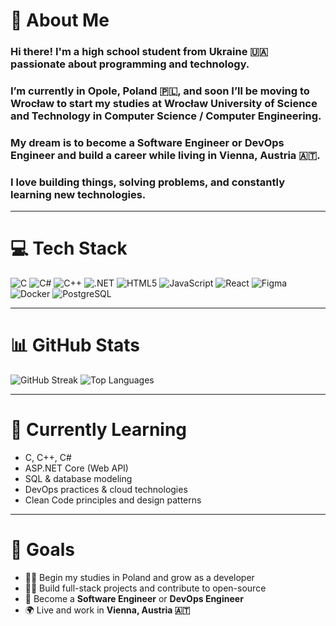 # 👋 About Me

### Hi there! I'm a high school student from Ukraine 🇺🇦 passionate about programming and technology.  
### I’m currently in Opole, Poland 🇵🇱, and soon I’ll be moving to Wrocław to start my studies at **Wrocław University of Science and Technology** in **Computer Science / Computer Engineering**.  
### My dream is to become a **Software Engineer** or **DevOps Engineer** and build a career while living in **Vienna, Austria 🇦🇹**.  
### I love building things, solving problems, and constantly learning new technologies.  

---

# 💻 Tech Stack

![C](https://img.shields.io/badge/C-00599C?style=for-the-badge&logo=c&logoColor=white)
![C#](https://img.shields.io/badge/C%23-239120?style=for-the-badge&logo=c-sharp&logoColor=white)
![C++](https://img.shields.io/badge/C++-00599C?style=for-the-badge&logo=c%2b%2b&logoColor=white)
![.NET](https://img.shields.io/badge/.NET-512BD4?style=for-the-badge&logo=dotnet&logoColor=white)
![HTML5](https://img.shields.io/badge/HTML5-E34F26?style=for-the-badge&logo=html5&logoColor=white)
![JavaScript](https://img.shields.io/badge/JavaScript-F7DF1E?style=for-the-badge&logo=javascript&logoColor=black)
![React](https://img.shields.io/badge/React-20232A?style=for-the-badge&logo=react&logoColor=61DAFB)
![Figma](https://img.shields.io/badge/Figma-F24E1E?style=for-the-badge&logo=figma&logoColor=white)
![Docker](https://img.shields.io/badge/Docker-2496ED?style=for-the-badge&logo=docker&logoColor=white)
![PostgreSQL](https://img.shields.io/badge/Postgres-336791?style=for-the-badge&logo=postgresql&logoColor=white)

---

# 📊 GitHub Stats

![GitHub Streak](https://streak-stats.demolab.com?user=FLipperdvlp&theme=tokyonight&hide_border=false)
![Top Languages](https://github-readme-stats.vercel.app/api/top-langs/?username=FLipperdvlp&theme=tokyonight&hide_border=false&include_all_commits=true&count_private=true&layout=compact)

---

# 🌱 Currently Learning

- C, C++, C#  
- ASP.NET Core (Web API)  
- SQL & database modeling  
- DevOps practices & cloud technologies  
- Clean Code principles and design patterns  

---

# 🎯 Goals

- 🧑‍🎓 Begin my studies in Poland and grow as a developer  
- 🧑‍💻 Build full-stack projects and contribute to open-source  
- 🚀 Become a **Software Engineer** or **DevOps Engineer**  
- 🌍 Live and work in **Vienna, Austria 🇦🇹**  
